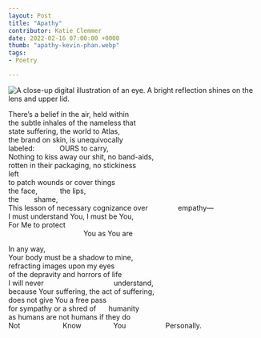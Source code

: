 ```yaml
---
layout: Post
title: "Apathy"
contributor: Katie Clemmer
date: 2022-02-16 07:00:00 +0000
thumb: "apathy-kevin-phan.webp"
tags: 
- Poetry

---
```

<img src="{{ site.baseurl }}/uploads/apathy-kevin-phan.jpg"
    alt="A close-up digital illustration of an eye. A bright reflection shines on the lens and upper lid."
    class="w450">

There’s a belief in the air, held within<br />
the subtle inhales of the nameless that<br />
state suffering, the world to Atlas, <br />
the brand on skin, is unequivocally<br />
labeled:<span style="padding-left: 50px">OURS to carry,</span><br />
Nothing to kiss away our shit, no band-aids,<br />
rotten in their packaging, no stickiness <br />
left<br />
to patch wounds or cover things<br />
the face,<span style="padding-left: 45px">the lips,</span><br />
the<span style="padding-left: 30px">shame,</span><br />
This lesson of necessary cognizance over<span style="padding-left: 60px">empathy&mdash;</span><br />
I must understand You, I must be You,<br />
For Me to protect<br />
<span style="padding-left: 150px">You as You are</span>

In any way,<br />
Your body must be a shadow to mine,<br />
refracting images upon my eyes<br />
of the depravity and horrors of life<br />
I will never<span style="padding-left: 140px">understand,</span><br />
because Your suffering, the act of suffering,<br />
does not give You a free pass<br />
for sympathy or a shred of<span style="padding-left: 25px">humanity</span><br />
as humans are not humans if they do<br />
Not<span style="padding-left: 85px">Know</span> <span style="padding-left: 60px">You</span> <span style="padding-left: 75px">Personally.</span>
